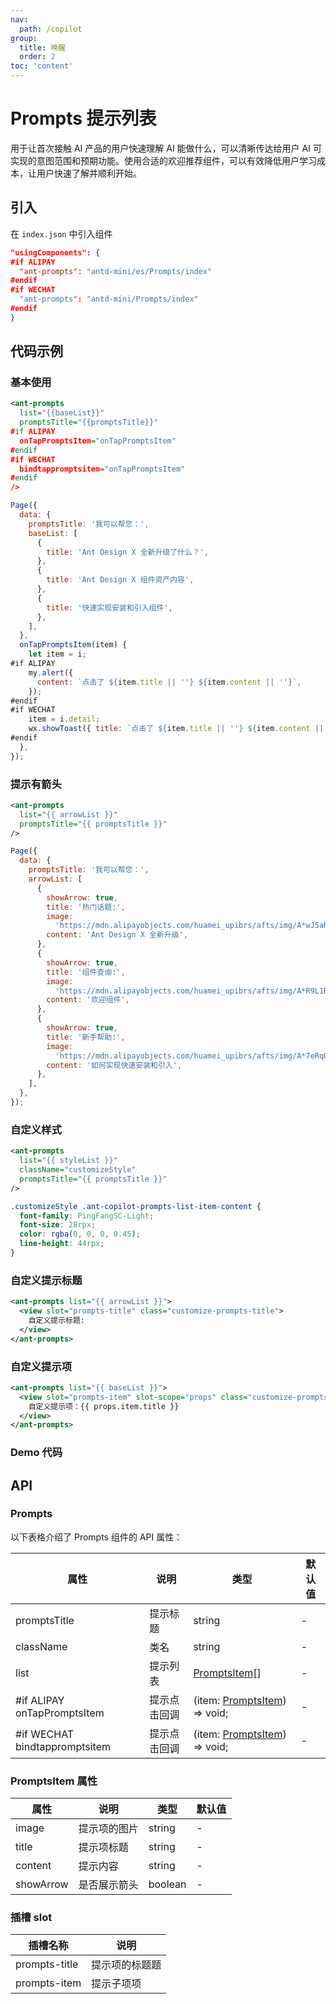 ```yaml
---
nav:
  path: /copilot
group:
  title: 唤醒
  order: 2
toc: 'content'
---
```


# Prompts 提示列表

用于让首次接触 AI 产品的用户快速理解 AI 能做什么，可以清晰传达给用户 AI 可实现的意图范围和预期功能。使用合适的欢迎推荐组件，可以有效降低用户学习成本，让用户快速了解并顺利开始。

## 引入

在 `index.json` 中引入组件

```json
"usingComponents": {
#if ALIPAY
  "ant-prompts": "antd-mini/es/Prompts/index"
#endif
#if WECHAT
  "ant-prompts": "antd-mini/Prompts/index"
#endif
}
```

## 代码示例

### 基本使用

```xml
<ant-prompts
  list="{{baseList}}"
  promptsTitle="{{promptsTitle}}"
#if ALIPAY
  onTapPromptsItem="onTapPromptsItem"
#endif
#if WECHAT
  bindtappromptsitem="onTapPromptsItem"
#endif
/>
```

```js
Page({
  data: {
    promptsTitle: '我可以帮您：',
    baseList: [
      {
        title: 'Ant Design X 全新升级了什么？',
      },
      {
        title: 'Ant Design X 组件资产内容',
      },
      {
        title: '快速实现安装和引入组件',
      },
    ],
  },
  onTapPromptsItem(item) {
    let item = i;
#if ALIPAY
    my.alert({
      content: `点击了 ${item.title || ''} ${item.content || ''}`,
    });
#endif
#if WECHAT
    item = i.detail;
    wx.showToast({ title: `点击了 ${item.title || ''} ${item.content || ''}` });
#endif
  },
});
```

### 提示有箭头

```xml
<ant-prompts
  list="{{ arrowList }}"
  promptsTitle="{{ promptsTitle }}"
/>
```

```js
Page({
  data: {
    promptsTitle: '我可以帮您：',
    arrowList: [
      {
        showArrow: true,
        title: '热门话题:',
        image:
          'https://mdn.alipayobjects.com/huamei_upibrs/afts/img/A*wJ5aRpr2q1wAAAAAAAAAAAAADkx8AQ/original',
        content: 'Ant Design X 全新升级',
      },
      {
        showArrow: true,
        title: '组件查询:',
        image:
          'https://mdn.alipayobjects.com/huamei_upibrs/afts/img/A*R9L1RLo4x58AAAAAAAAAAAAADkx8AQ/original',
        content: '欢迎组件',
      },
      {
        showArrow: true,
        title: '新手帮助:',
        image:
          'https://mdn.alipayobjects.com/huamei_upibrs/afts/img/A*7eRqQ4JpdccAAAAAAAAAAAAADkx8AQ/original',
        content: '如何实现快速安装和引入',
      },
    ],
  },
});
```

### 自定义样式

```xml
<ant-prompts
  list="{{ styleList }}"
  className="customizeStyle"
  promptsTitle="{{ promptsTitle }}"
/>
```

```css
.customizeStyle .ant-copilot-prompts-list-item-content {
  font-family: PingFangSC-Light;
  font-size: 28rpx;
  color: rgba(0, 0, 0, 0.45);
  line-height: 44rpx;
}
```

### 自定义提示标题

```xml
<ant-prompts list="{{ arrowList }}">
  <view slot="prompts-title" class="customize-prompts-title">
    自定义提示标题:
  </view>
</ant-prompts>
```

### 自定义提示项

```xml
<ant-prompts list="{{ baseList }}">
  <view slot="prompts-item" slot-scope="props" class="customize-prompts-item">
    自定义提示项：{{ props.item.title }}
  </view>
</ant-prompts>
```

### Demo 代码

<code src='../../copilot-demo/pages/Prompts/index'></code>

## API

### Prompts

以下表格介绍了 Prompts 组件的 API 属性：

| 属性                          | 说明         | 类型                                         | 默认值 |
| ----------------------------- | ------------ | -------------------------------------------- | ------ |
| promptsTitle                  | 提示标题     | string                                       | -      |
| className                     | 类名         | string                                       | -      |
| list                          | 提示列表     | [PromptsItem](#promptsitem)[]                | -      |
| #if ALIPAY onTapPromptsItem   | 提示点击回调 | (item: [PromptsItem](#promptsitem)) => void; | -      |
| #if WECHAT bindtappromptsitem | 提示点击回调 | (item: [PromptsItem](#promptsitem)) => void; | -      |

### PromptsItem 属性

| 属性      | 说明         | 类型    | 默认值 |
| --------- | ------------ | ------- | ------ |
| image     | 提示项的图片 | string  | -      |
| title     | 提示项标题   | string  | -      |
| content   | 提示内容     | string  | -      |
| showArrow | 是否展示箭头 | boolean | -      |

### 插槽 slot

| 插槽名称      | 说明           |
| ------------- | -------------- |
| prompts-title | 提示项的标题题 |
| prompts-item  | 提示子项项     |
